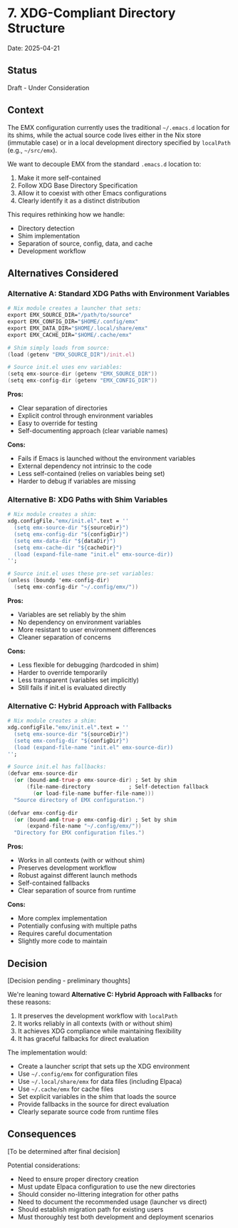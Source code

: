 # 7. XDG-Compliant Directory Structure

Date: 2025-04-21

## Status

Draft - Under Consideration

## Context

The EMX configuration currently uses the traditional `~/.emacs.d` location for its shims, while the actual source code lives either in the Nix store (immutable case) or in a local development directory specified by `localPath` (e.g., `~/src/emx`). 

We want to decouple EMX from the standard `.emacs.d` location to:
1. Make it more self-contained
2. Follow XDG Base Directory Specification
3. Allow it to coexist with other Emacs configurations
4. Clearly identify it as a distinct distribution

This requires rethinking how we handle:
- Directory detection
- Shim implementation
- Separation of source, config, data, and cache
- Development workflow

## Alternatives Considered

### Alternative A: Standard XDG Paths with Environment Variables

```nix
# Nix module creates a launcher that sets:
export EMX_SOURCE_DIR="/path/to/source"
export EMX_CONFIG_DIR="$HOME/.config/emx"
export EMX_DATA_DIR="$HOME/.local/share/emx"
export EMX_CACHE_DIR="$HOME/.cache/emx"

# Shim simply loads from source:
(load (getenv "EMX_SOURCE_DIR")/init.el)

# Source init.el uses env variables:
(setq emx-source-dir (getenv "EMX_SOURCE_DIR"))
(setq emx-config-dir (getenv "EMX_CONFIG_DIR"))
```

**Pros:**
- Clear separation of directories
- Explicit control through environment variables
- Easy to override for testing
- Self-documenting approach (clear variable names)

**Cons:**
- Fails if Emacs is launched without the environment variables
- External dependency not intrinsic to the code
- Less self-contained (relies on variables being set)
- Harder to debug if variables are missing

### Alternative B: XDG Paths with Shim Variables

```nix
# Nix module creates a shim:
xdg.configFile."emx/init.el".text = ''
  (setq emx-source-dir "${sourceDir}")
  (setq emx-config-dir "${configDir}")
  (setq emx-data-dir "${dataDir}")
  (setq emx-cache-dir "${cacheDir}")
  (load (expand-file-name "init.el" emx-source-dir))
'';

# Source init.el uses these pre-set variables:
(unless (boundp 'emx-config-dir)
  (setq emx-config-dir "~/.config/emx/"))
```

**Pros:**
- Variables are set reliably by the shim
- No dependency on environment variables
- More resistant to user environment differences
- Cleaner separation of concerns

**Cons:**
- Less flexible for debugging (hardcoded in shim)
- Harder to override temporarily
- Less transparent (variables set implicitly)
- Still fails if init.el is evaluated directly

### Alternative C: Hybrid Approach with Fallbacks

```nix
# Nix module creates a shim:
xdg.configFile."emx/init.el".text = ''
  (setq emx-source-dir "${sourceDir}")
  (setq emx-config-dir "${configDir}")
  (load (expand-file-name "init.el" emx-source-dir))
'';

# Source init.el has fallbacks:
(defvar emx-source-dir
  (or (bound-and-true-p emx-source-dir) ; Set by shim
      (file-name-directory            ; Self-detection fallback
        (or load-file-name buffer-file-name)))
  "Source directory of EMX configuration.")

(defvar emx-config-dir
  (or (bound-and-true-p emx-config-dir) ; Set by shim
      (expand-file-name "~/.config/emx/"))
  "Directory for EMX configuration files.")
```

**Pros:**
- Works in all contexts (with or without shim)
- Preserves development workflow
- Robust against different launch methods
- Self-contained fallbacks
- Clear separation of source from runtime

**Cons:**
- More complex implementation
- Potentially confusing with multiple paths
- Requires careful documentation
- Slightly more code to maintain

## Decision

[Decision pending - preliminary thoughts]

We're leaning toward **Alternative C: Hybrid Approach with Fallbacks** for these reasons:

1. It preserves the development workflow with `localPath`
2. It works reliably in all contexts (with or without shim)
3. It achieves XDG compliance while maintaining flexibility
4. It has graceful fallbacks for direct evaluation

The implementation would:
- Create a launcher script that sets up the XDG environment
- Use `~/.config/emx` for configuration files
- Use `~/.local/share/emx` for data files (including Elpaca)
- Use `~/.cache/emx` for cache files
- Set explicit variables in the shim that loads the source
- Provide fallbacks in the source for direct evaluation
- Clearly separate source code from runtime files

## Consequences

[To be determined after final decision]

Potential considerations:
- Need to ensure proper directory creation
- Must update Elpaca configuration to use the new directories
- Should consider no-littering integration for other paths
- Need to document the recommended usage (launcher vs direct)
- Should establish migration path for existing users
- Must thoroughly test both development and deployment scenarios